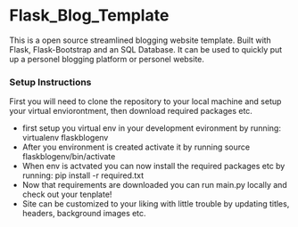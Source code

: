 # Flask_Blog_Template
This is a open source streamlined blogging website template. Built with Flask, Flask-Bootstrap and an SQL Database. It can be used to quickly put up a personel blogging platform or personel website.


<h3>Setup Instructions</h3>


First you will need to clone the repository to your local machine and setup your virtual enviorontment, then download required packages etc.

- first setup you virtual env in your development evironment by running: virtualenv flaskblogenv
- After you environment is created activate it by running source flaskblogenv/bin/activate
- When env is actvated you can now install the required packages etc by running: pip install -r required.txt
- Now that requirements are downloaded you can run main.py locally and check out your tenplate!
- Site can be customized to your liking with little trouble by updating titles, headers, background images etc. 

